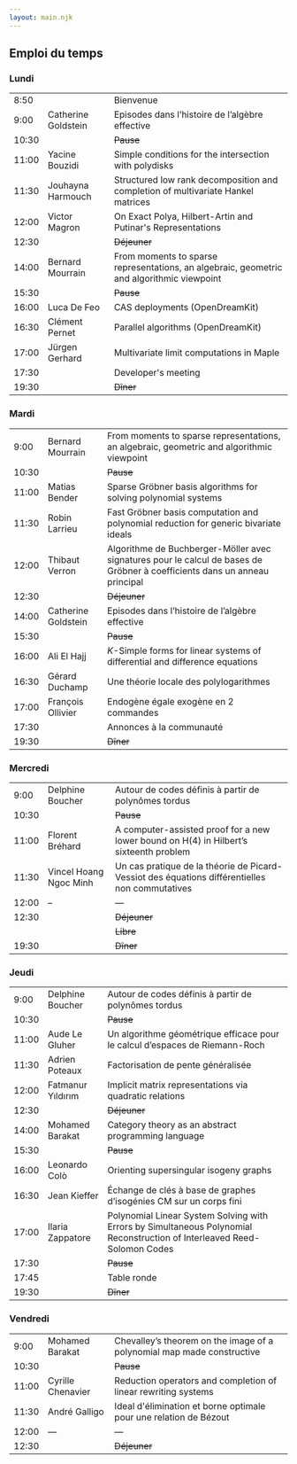 ```yaml
---
layout: main.njk
---
```


## Emploi du temps

### Lundi

||||
|-|-|-|
|  8:50 | | Bienvenue |
|  9:00 | Catherine Goldstein | Episodes dans l’histoire de l’algèbre effective |
| 10:30 | | ~~Pause~~ |
| 11:00 | Yacine Bouzidi | Simple conditions for the intersection with polydisks |
| 11:30 | Jouhayna Harmouch | Structured low rank decomposition and completion of multivariate Hankel matrices |
| 12:00 | Victor Magron | On Exact Polya, Hilbert-Artin and Putinar's Representations |
| 12:30 | | ~~Déjeuner~~ |
| 14:00 | Bernard Mourrain | From moments to sparse representations, an algebraic, geometric and algorithmic viewpoint |
| 15:30 | | ~~Pause~~ |
| 16:00 | Luca De Feo | CAS deployments (OpenDreamKit) |
| 16:30 | Clément Pernet | Parallel algorithms (OpenDreamKit) |
| 17:00 | Jürgen Gerhard | Multivariate limit computations in Maple |
| 17:30 | | Developer's meeting |
| 19:30 | | ~~Dîner~~ |

### Mardi

||||
|-|-|-|
|  9:00 | Bernard Mourrain | From moments to sparse representations, an algebraic, geometric and algorithmic viewpoint |
| 10:30 | | ~~Pause~~ |
| 11:00 | Matias Bender | Sparse Gröbner basis algorithms for solving polynomial systems |
| 11:30 | Robin Larrieu | Fast Gröbner basis computation and polynomial reduction for generic bivariate ideals |
| 12:00 | Thibaut Verron | Algorithme de Buchberger-Möller avec signatures pour le calcul de bases de Gröbner à coefficients dans un anneau principal |
| 12:30 | | ~~Déjeuner~~ |
| 14:00 | Catherine Goldstein | Episodes dans l’histoire de l’algèbre effective |
| 15:30 | | ~~Pause~~ |
| 16:00 | Ali El Hajj | *K*-Simple forms for linear systems of differential and difference equations |
| 16:30 | Gérard Duchamp | Une théorie locale des polylogarithmes |
| 17:00 | François Ollivier | Endogène égale exogène en 2 commandes |
| 17:30 | | Annonces à la communauté |
| 19:30 | | ~~Dîner~~ |


### Mercredi

||||
|-|-|-|
|  9:00 | Delphine Boucher | Autour de codes définis à partir de polynômes tordus |
| 10:30 | | ~~Pause~~ |
| 11:00 | Florent Bréhard | A computer-assisted proof for a new lower bound on H(4) in Hilbert’s sixteenth problem |
| 11:30 | Vincel Hoang Ngoc Minh | Un cas pratique de la théorie de Picard-Vessiot des équations différentielles non commutatives |
| 12:00 | – | — |
| 12:30 | | ~~Déjeuner~~ |
|       | | ~~Libre~~ |
| 19:30 | | ~~Dîner~~ |


### Jeudi

||||
|-|-|-|
|  9:00 | Delphine Boucher | Autour de codes définis à partir de polynômes tordus |
| 10:30 | | ~~Pause~~ |
| 11:00 | Aude Le Gluher | Un algorithme géométrique efficace pour le calcul d’espaces de Riemann-Roch |
| 11:30 | Adrien Poteaux | Factorisation de pente généralisée |
| 12:00 | Fatmanur Yıldırım | Implicit matrix representations via quadratic relations |
| 12:30 | | ~~Déjeuner~~ |
| 14:00 | Mohamed Barakat | Category theory as an abstract programming language |
| 15:30 | | ~~Pause~~ |
| 16:00 | Leonardo Colò | Orienting supersingular isogeny graphs |
| 16:30 | Jean Kieffer | Échange de clés à base de graphes d’isogénies CM sur un corps fini |
| 17:00 | Ilaria Zappatore | Polynomial Linear System Solving with Errors by Simultaneous Polynomial Reconstruction of Interleaved Reed-Solomon Codes |
| 17:30 | | ~~Pause~~ |
| 17:45 | | Table ronde |
| 19:30 | | ~~Dîner~~ |


### Vendredi

||||
|-|-|-|
|  9:00 | Mohamed Barakat | Chevalley’s theorem on the image of a polynomial map made constructive |
| 10:30 | | ~~Pause~~ |
| 11:00 | Cyrille Chenavier | Reduction operators and completion of linear rewriting systems |
| 11:30 | André Galligo |   Ideal d'élimination et borne optimale pour une relation de Bézout |
| 12:00 | — | — |
| 12:30 | | ~~Déjeuner~~ |
